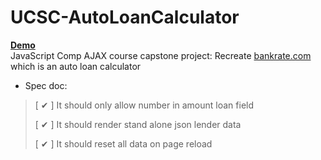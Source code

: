 # UCSC-AutoLoanCalculator
**[Demo](https://spice-cobweb.glitch.me/)**\
JavaScript Comp AJAX course capstone project: Recreate [bankrate.com](http://www.bankrate.com/calculators/auto/auto-loan-calculator.aspx) which is an auto loan calculator

- Spec doc:

>   [ &#10004; ] It should only allow number in amount loan field
>   
>   [ &#10004; ] It should render stand alone json lender data
>   
>   [ &#10004; ] It should reset all data on page reload
